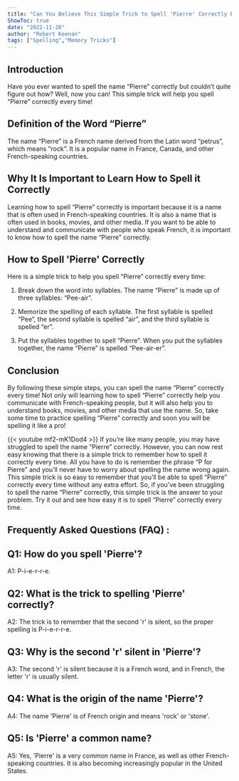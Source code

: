 ```yaml
---
title: "Can You Believe This Simple Trick to Spell 'Pierre' Correctly Every Time?!"
ShowToc: true 
date: "2022-11-20"
author: "Robert Keenan" 
tags: ["Spelling","Memory Tricks"]
---
```

## Introduction
Have you ever wanted to spell the name “Pierre” correctly but couldn’t quite figure out how? Well, now you can! This simple trick will help you spell “Pierre” correctly every time! 

## Definition of the Word “Pierre”
The name “Pierre” is a French name derived from the Latin word “petrus”, which means “rock”. It is a popular name in France, Canada, and other French-speaking countries. 

## Why It Is Important to Learn How to Spell it Correctly
Learning how to spell “Pierre” correctly is important because it is a name that is often used in French-speaking countries. It is also a name that is often used in books, movies, and other media. If you want to be able to understand and communicate with people who speak French, it is important to know how to spell the name “Pierre” correctly. 

## How to Spell 'Pierre' Correctly
Here is a simple trick to help you spell “Pierre” correctly every time: 

1. Break down the word into syllables. The name “Pierre” is made up of three syllables: “Pee-air”. 

2. Memorize the spelling of each syllable. The first syllable is spelled “Pee”, the second syllable is spelled “air”, and the third syllable is spelled “er”. 

3. Put the syllables together to spell “Pierre”. When you put the syllables together, the name “Pierre” is spelled “Pee-air-er”. 

## Conclusion
By following these simple steps, you can spell the name “Pierre” correctly every time! Not only will learning how to spell “Pierre” correctly help you communicate with French-speaking people, but it will also help you to understand books, movies, and other media that use the name. So, take some time to practice spelling “Pierre” correctly and soon you will be spelling it like a pro!

{{< youtube mf2-mK1Dod4 >}} 
If you’re like many people, you may have struggled to spell the name “Pierre” correctly. However, you can now rest easy knowing that there is a simple trick to remember how to spell it correctly every time. All you have to do is remember the phrase “P for Pierre” and you’ll never have to worry about spelling the name wrong again. This simple trick is so easy to remember that you’ll be able to spell “Pierre” correctly every time without any extra effort. So, if you’ve been struggling to spell the name “Pierre” correctly, this simple trick is the answer to your problem. Try it out and see how easy it is to spell “Pierre” correctly every time.

## Frequently Asked Questions (FAQ) :
## Q1: How do you spell 'Pierre'?
A1: P-i-e-r-r-e.

## Q2: What is the trick to spelling 'Pierre' correctly?
A2: The trick is to remember that the second 'r' is silent, so the proper spelling is P-i-e-r-r-e.

## Q3: Why is the second 'r' silent in 'Pierre'?
A3: The second 'r' is silent because it is a French word, and in French, the letter 'r' is usually silent.

## Q4: What is the origin of the name 'Pierre'?
A4: The name 'Pierre' is of French origin and means 'rock' or 'stone'.

## Q5: Is 'Pierre' a common name?
A5: Yes, 'Pierre' is a very common name in France, as well as other French-speaking countries. It is also becoming increasingly popular in the United States.





